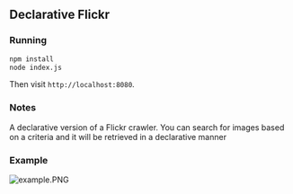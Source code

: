 ## Declarative Flickr


### Running

```sh
npm install
node index.js
```

Then visit `http://localhost:8080`.

### Notes
A declarative version of a Flickr crawler. You can search for images based on a criteria and it will be retrieved in a declarative manner

### Example
![example.PNG](https://bitbucket.org/repo/XELgEn/images/3152644819-example.PNG)
